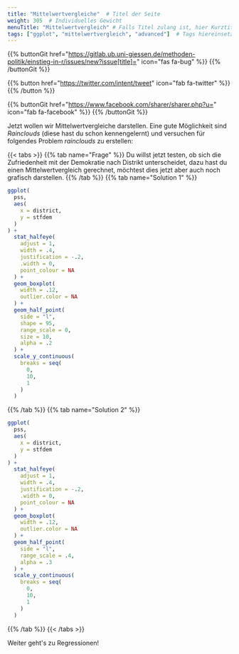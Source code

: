 ```yaml
---
title: "Mittelwertvergleiche"  # Titel der Seite
weight: 305  # Individuelles Gewicht 
menuTitle: "Mittelwertvergleich" # Falls Titel zulang ist, hier Kurztitel
tags: ["ggplot", "mittelwertvergleich", "advanced"]  # Tags hiereinsetzen; Kurzwort, was auf der Seite passsiert
---
```


{{% buttonGit href="https://gitlab.ub.uni-giessen.de/methoden-politik/einstieg-in-r/issues/new?issue[title]=" icon="fas fa-bug" %}} {{% /buttonGit %}} 

{{% button href="https://twitter.com/intent/tweet" icon="fab fa-twitter" %}} {{% /button %}}

{{% buttonGit href="https://www.facebook.com/sharer/sharer.php?u=" icon="fab fa-facebook" %}} {{% /buttonGit %}}

Jetzt wollen wir Mittelwertvergleiche darstellen. Eine gute Möglichkeit sind *Rainclouds* (diese hast du schon kennengelernt) und versuchen für folgendes Problem *rainclouds* zu erstellen:

{{< tabs >}}
{{% tab name="Frage" %}}
Du willst jetzt testen, ob sich die Zufriedenheit mit der Demokratie nach Distrikt unterscheidet, dazu hast du einen Mittelwertvergleich gerechnet, möchtest dies jetzt aber auch noch grafisch darstellen. 
{{% /tab %}}
{{% tab name="Solution 1" %}}
```R
ggplot(
  pss, 
  aes(
    x = district, 
    y = stfdem
  )
) + 
  stat_halfeye(
    adjust = 1, 
    width = .4, 
    justification = -.2, 
    .width = 0,
    point_colour = NA
  ) +
  geom_boxplot(
    width = .12, 
    outlier.color = NA 
  ) +
  geom_half_point(
    side = "l", 
    shape = 95,
    range_scale = 0,
    size = 10, 
    alpha = .2
  ) +
  scale_y_continuous(
    breaks = seq(
      0, 
      10, 
      1
    )
  )
```
{{% /tab %}}
{{% tab name="Solution 2" %}}
```R
ggplot(
  pss, 
  aes(
    x = district, 
    y = stfdem
  )
) + 
  stat_halfeye(
    adjust = 1, 
    width = .4, 
    justification = -.2, 
    .width = 0,
    point_colour = NA
  ) +
  geom_boxplot(
    width = .12, 
    outlier.color = NA 
  ) +
  geom_half_point(
    side = "l", 
    range_scale = .4, 
    alpha = .3
  ) +
  scale_y_continuous(
    breaks = seq(
      0, 
      10, 
      1
    )
  )
```
{{% /tab %}}
{{< /tabs >}}

Weiter geht's zu Regressionen!